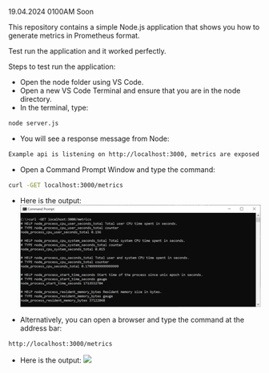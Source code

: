 19.04.2024 0100AM Soon

This repository contains a simple Node.js application that shows you how to generate metrics in Prometheus format.

Test run the application and it worked perfectly.

Steps to test run the application:
- Open the node folder using VS Code.
- Open a new VS Code Terminal and ensure that you are in the node directory.
- In the terminal, type:
``` sh
node server.js
```
- You will see a response message from Node:
``` sh
Example api is listening on http://localhost:3000, metrics are exposed on http://localhost:3000/metrics
```
- Open a Command Prompt Window and type the command:
``` sh
curl -GET localhost:3000/metrics
```

- Here is the output:
![alt text](image-1.png)

- Alternatively, you can open a browser and type the command at the address bar:
``` sh
http://localhost:3000/metrics
```
- Here is the output:
![
](image.png)